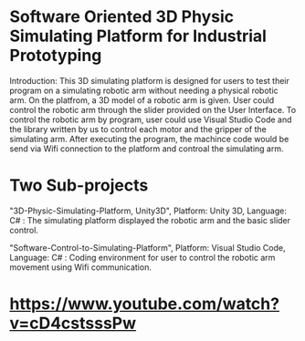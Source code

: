 # Software Oriented 3D Physic Simulating Platform for Industrial Prototyping
Introduction: This 3D simulating platform is designed for users to test their program on a simulating robotic arm without needing a physical robotic arm. On the platfrom, a 3D model of a robotic arm is given. User could control the robotic arm through the slider provided on the User Interface. To control the robotic arm by program, user could use Visual Studio Code and the library written by us to control each motor and the gripper of the simulating arm. After executing the program, the machince code would be send via Wifi connection to the platform and controal the simulating arm.

# Two Sub-projects
"3D-Physic-Simulating-Platform, Unity3D", Platform: Unity 3D, Language: C# : 
The simulating platform displayed the robotic arm and the basic slider control.

"Software-Control-to-Simulating-Platform", Platform: Visual Studio Code, Language: C# : 
Coding environment for user to control the robotic arm movement using Wifi communication.
                                            
# https://www.youtube.com/watch?v=cD4cstsssPw
